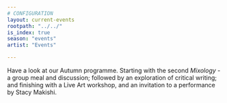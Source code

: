 ```yaml
---
# CONFIGURATION
layout: current-events
rootpath: "../../"
is_index: true
season: "events"
artist: "Events"

---
```

Have a look at our Autumn programme.  Starting with the second *Mixology* - a group meal and discussion; followed by an exploration of critical writing; and finishing with a Live Art workshop, and an invitation to a performance by Stacy Makishi.      
